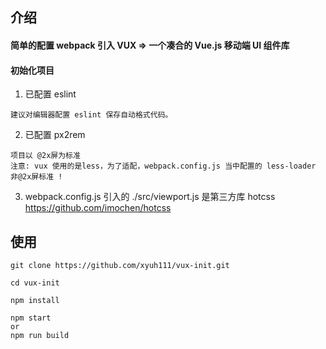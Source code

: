 ## 介绍

#### 简单的配置 webpack 引入 VUX  => 一个凑合的 Vue.js 移动端 UI 组件库

#### 初始化项目
1. 已配置 eslint
```
建议对编辑器配置 eslint 保存自动格式代码。
```

2. 已配置 px2rem  
```
项目以 @2x屏为标准
注意: vux 使用的是less，为了适配，webpack.config.js 当中配置的 less-loader 非@2x屏标准 !
```
3. webpack.config.js 引入的 ./src/viewport.js 是第三方库 hotcss https://github.com/imochen/hotcss

## 使用
```
git clone https://github.com/xyuh111/vux-init.git

cd vux-init

npm install

npm start
or
npm run build
```
